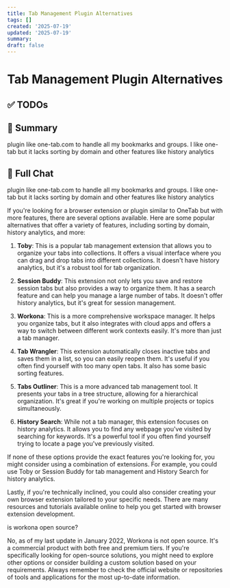 ```yaml
---
title: Tab Management Plugin Alternatives
tags: []
created: '2025-07-19'
updated: '2025-07-19'
summary:
draft: false
---
```


# Tab Management Plugin Alternatives

## ✅ TODOs


## 📌 Summary
plugin like one-tab.com to handle all my bookmarks and groups. I like one-tab but it lacks sorting by domain and other features like history analytics

## 🧠 Full Chat


plugin like one-tab.com to handle all my bookmarks and groups. I like one-tab but it lacks sorting by domain and other features like history analytics

If you're looking for a browser extension or plugin similar to OneTab but with more features, there are several options available. Here are some popular alternatives that offer a variety of features, including sorting by domain, history analytics, and more:

1. **Toby**: This is a popular tab management extension that allows you to organize your tabs into collections. It offers a visual interface where you can drag and drop tabs into different collections. It doesn't have history analytics, but it's a robust tool for tab organization.

2. **Session Buddy**: This extension not only lets you save and restore session tabs but also provides a way to organize them. It has a search feature and can help you manage a large number of tabs. It doesn't offer history analytics, but it's great for session management.

3. **Workona**: This is a more comprehensive workspace manager. It helps you organize tabs, but it also integrates with cloud apps and offers a way to switch between different work contexts easily. It's more than just a tab manager.

4. **Tab Wrangler**: This extension automatically closes inactive tabs and saves them in a list, so you can easily reopen them. It's useful if you often find yourself with too many open tabs. It also has some basic sorting features.

5. **Tabs Outliner**: This is a more advanced tab management tool. It presents your tabs in a tree structure, allowing for a hierarchical organization. It's great if you're working on multiple projects or topics simultaneously.

6. **History Search**: While not a tab manager, this extension focuses on history analytics. It allows you to find any webpage you've visited by searching for keywords. It's a powerful tool if you often find yourself trying to locate a page you've previously visited.

If none of these options provide the exact features you're looking for, you might consider using a combination of extensions. For example, you could use Toby or Session Buddy for tab management and History Search for history analytics.

Lastly, if you're technically inclined, you could also consider creating your own browser extension tailored to your specific needs. There are many resources and tutorials available online to help you get started with browser extension development.

is workona open source?

No, as of my last update in January 2022, Workona is not open source. It's a commercial product with both free and premium tiers. If you're specifically looking for open-source solutions, you might need to explore other options or consider building a custom solution based on your requirements. Always remember to check the official website or repositories of tools and applications for the most up-to-date information.